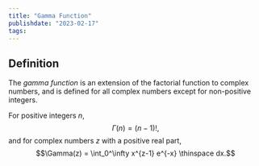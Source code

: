 ```yaml
---
title: "Gamma Function"
publishdate: "2023-02-17"
tags:
---
```


## Definition
The *gamma function* is an extension of the factorial function to complex numbers, and is defined for all complex numbers except for non-positive integers.

For positive integers $n$,
$$\Gamma(n) = (n - 1)!,$$
and for complex numbers $z$ with a positive real part,
$$\Gamma(z) = \int_0^\infty x^{z-1} e^{-x} \thinspace dx.$$
